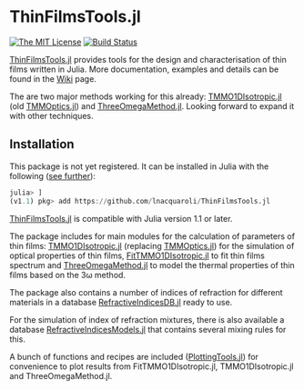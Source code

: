 # ThinFilmsTools.jl

[![The MIT License](https://img.shields.io/badge/license-MIT-orange.svg?style=flat-square)](http://opensource.org/licenses/MIT)
[![Build Status](https://travis-ci.com/lnacquaroli/ThinFilmsTools.jl.svg?branch=master)](https://travis-ci.com/lnacquaroli/ThinFilmsTools.jl)

[ThinFilmsTools.jl](https://github.com/lnacquaroli/ThinFilmsTools.jl/wiki/Home) provides tools for the design and characterisation of thin films written in Julia. More documentation, examples and details can be found in the [Wiki](https://github.com/lnacquaroli/ThinFilmsTools.jl/wiki/Home) page.

The are two major methods working for this already: [TMMO1DIsotropic.jl](https://github.com/lnacquaroli/ThinFilmsTools.jl/wiki/TMMO1DIsotropic.jl) (old [TMMOptics.jl](https://github.com/lnacquaroli/TMMOptics.jl)) and [ThreeOmegaMethod.jl](https://github.com/lnacquaroli/ThinFilmsTools.jl/wiki/ThreeOmegaMethod.jl). Looking forward to expand it with other techniques.

## Installation

This package is not yet registered. It can be installed in Julia with the following ([see further](https://docs.julialang.org/en/v1/stdlib/Pkg/index.html#Adding-unregistered-packages-1)):
```julia
julia> ]
(v1.1) pkg> add https://github.com/lnacquaroli/ThinFilmsTools.jl
```

[ThinFilmsTools.jl](https://github.com/lnacquaroli/ThinFilmsTools.jl/wiki/Home) is compatible with Julia version 1.1 or later.

The package includes for main modules for the calculation of parameters of thin films: [TMMO1DIsotropic.jl](https://github.com/lnacquaroli/ThinFilmsTools.jl/wiki/TMMO1DIsotropic.jl) (replacing [TMMOptics.jl](https://github.com/lnacquaroli/TMMOptics.jl)) for the simulation of optical properties of thin films, [FitTMMO1DIsotropic.jl](https://github.com/lnacquaroli/ThinFilmsTools.jl/wiki/FitTMMO1DIsotropic.jl) to fit thin films spectrum and [ThreeOmegaMethod.jl](https://github.com/lnacquaroli/ThinFilmsTools.jl/wiki/ThreeOmegaMethod.jl) to model the thermal properties of thin films based on the 3ω method.

The package also contains a number of indices of refraction for different materials in a database [RefractiveIndicesDB.jl](https://github.com/lnacquaroli/ThinFilmsTools.jl/wiki/RefractiveIndicesDB.jl) ready to use.

For the simulation of index of refraction mixtures, there is also available a database [RefractiveIndicesModels.jl](https://github.com/lnacquaroli/ThinFilmsTools.jl/wiki/RefractiveIndicesModels.jl) that contains several mixing rules for this.

A bunch of functions and recipes are included ([PlottingTools.jl](https://github.com/lnacquaroli/ThinFilmsTools.jl/wiki/PlottingTools.jl)) for convenience to plot results from FitTMMO1DIsotropic.jl, TMMO1DIsotropic.jl and ThreeOmegaMethod.jl.
